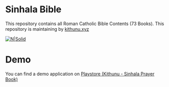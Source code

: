 # Sinhala Bible

This repository contains all Roman Catholic Bible Contents (73 Books). This repository is maintaining by [kithunu.xyz](https://www.kithunu.xyz/)

[![N|Solid](https://firebasestorage.googleapis.com/v0/b/kithunu-the-prayer-app.appspot.com/o/general%2Fkithunu.png?alt=media&token=5d9b3a2f-257e-4d27-ad89-1618a948869a)](https://www.kithunu.xyz/)

# Demo
You can find a demo application on [Playstore (Kithunu - Sinhala Prayer Book)](https://play.google.com/store/apps/details?id=com.nuw.kithunu_app)

